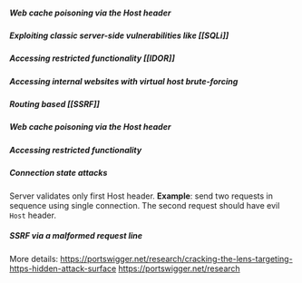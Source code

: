 ##### Web cache poisoning via the Host header

##### Exploiting classic server-side vulnerabilities like [[SQLi]]

##### Accessing restricted functionality [[IDOR]]

##### Accessing internal websites with virtual host brute-forcing

##### Routing based [[SSRF]]

##### Web cache poisoning via the Host header

##### Accessing restricted functionality

##### Connection state attacks
Server validates only first Host header.
**Example**: send two requests in sequence using single connection. The second request should have evil `Host` header.
##### SSRF via a malformed request line

More details:
https://portswigger.net/research/cracking-the-lens-targeting-https-hidden-attack-surface
https://portswigger.net/research